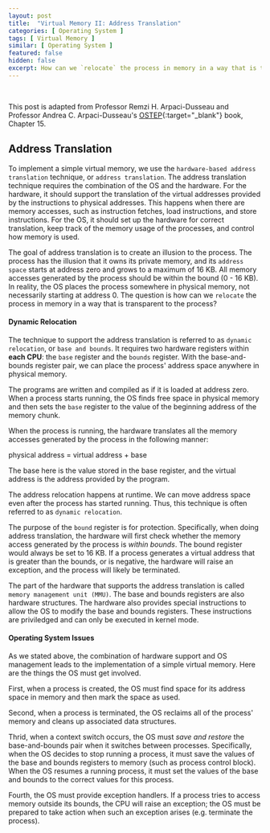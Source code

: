 ```yaml
---
layout: post
title:  "Virtual Memory II: Address Translation"
categories: [ Operating System ]
tags: [ Virtual Memory ]
similar: [ Operating System ]
featured: false
hidden: false
excerpt: How can we `relocate` the process in memory in a way that is transparent to the process? 
---
```


<br />

This post is adapted from Professor Remzi H. Arpaci-Dusseau and  Professor Andrea C. Arpaci-Dusseau's [OSTEP](http://pages.cs.wisc.edu/~remzi/OSTEP/){:target="_blank"} book, Chapter 15.

## Address Translation

To implement a simple virtual memory, we use the `hardware-based address translation` technique, or `address translation`. The address translation technique requires the combination of the OS and the hardware. For the hardware, it should support the translation of the virtual addresses provided by the instructions to physical addresses. This happens when there are memory accesses, such as instruction fetches, load instructions, and store instructions. For the OS, it should set up the hardware for correct translation, keep track of the memory usage of the processes, and control how memory is used.

The goal of address translation is to create an illusion to the process. The process has the illusion that it owns its private memory, and its `address space` starts at address zero and grows to a maximum of 16 KB. All memory accesses generated by the process should be within the bound (0 - 16 KB). In reality, the OS places the process somewhere in physical memory, not necessarily starting at address 0. The question is how can we `relocate` the process in memory in a way that is transparent to the process? 



#### Dynamic Relocation

The technique to support the address translation is referred to as `dynamic relocation`, or `base and bounds`. It requires two hardware registers within **each CPU**: the `base` register and the `bounds` register. With the base-and-bounds register pair, we can place the process' address space anywhere in physical memory.


The programs are written and compiled as if it is loaded at address zero. When a process starts running, the OS finds free space in physical memory and then sets the `base` register to the value of the beginning address of the memory chunk. 

When the process is running, the hardware translates all the memory accesses generated by the process in the following manner:

physical address = virtual address + base

The base here is the value stored in the base register, and the virtual address is the address provided by the program.

The address relocation happens at runtime. We can move address space even after the process has started running. Thus, this technique is often referred to as `dynamic relocation`.

The purpose of the `bound` register is for protection. Specifically, when doing address translation, the hardware will first check whether the memory access generated by the process is *within bounds*. The bound register would always be set to 16 KB. If a process generates a virtual address that is greater than the bounds, or is negative, the hardware will raise an exception, and the process will likely be terminated. 


The part of the hardware that supports the address translation is called `memory management unit (MMU)`. The base and bounds registers are also hardware structures. The hardware also provides special instructions to allow the OS to modify the base and bounds registers. These instructions are priviledged and can only be executed in kernel mode. 

#### Operating System Issues

As we stated above, the combination of hardware support and OS management leads to the implementation of a simple virtual memory. Here are the things the OS must get involved.

First, when a process is created, the OS must find space for its address space in memory and then mark the space as used. 

Second, when a process is terminated, the OS reclaims all of the process' memory and cleans up associated data structures. 

Thrid, when a context switch occurs, the OS must *save and restore* the base-and-bounds pair when it switches between processes. Specifically, when the OS decides to stop running a process, it must save the values of the base and bounds registers to memory (such as process control block). When the OS resumes a running process, it must set the values of the base and bounds to the correct values for this process.

Fourth, the OS must provide exception handlers. If a process tries to access memory outside its bounds, the CPU will raise an exception; the OS must be prepared to take action when such an exception arises (e.g. terminate the process).
















